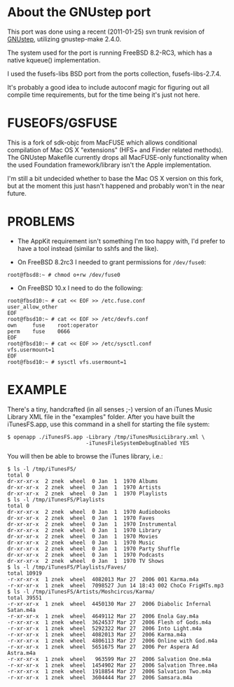 About the GNUstep port
======================

This port was done using a recent (2011-01-25) svn trunk revision of
[GNUstep](http://www.gnustep.org), utilizing gnustep-make 2.4.0.

The system used for the port is running FreeBSD 8.2-RC3,
which has a native kqueue() implementation.

I used the fusefs-libs BSD port from the ports collection, fusefs-libs-2.7.4.

It's probably a good idea to include autoconf magic for figuring out all
compile time requirements, but for the time being it's just not here.


FUSEOFS/GSFUSE
==============

This is a fork of sdk-objc from MacFUSE which allows conditional compilation
of Mac OS X "extensions" (HFS+ and Finder related methods).
The GNUstep Makefile currently drops all MacFUSE-only functionality when the
used Foundation framework/library isn't the Apple implementation.

I'm still a bit undecided whether to base the Mac OS X version on this fork,
but at the moment this just hasn't happened and probably won't in the near
future.


PROBLEMS
========

- The AppKit requirement isn't something I'm too happy with, I'd prefer to
  have a tool instead (similar to sshfs and the like).

- On FreeBSD 8.2rc3 I needed to grant permissions for `/dev/fuse0`:
```
root@fbsd8:~ # chmod o+rw /dev/fuse0
```

- On FreeBSD 10.x I need to do the following:
```
root@fbsd10:~ # cat << EOF >> /etc.fuse.conf
user_allow_other
EOF
root@fbsd10:~ # cat << EOF >> /etc/devfs.conf
own     fuse    root:operator
perm    fuse    0666
EOF
root@fbsd10:~ # cat << EOF >> /etc/sysctl.conf
vfs.usermount=1
EOF
root@fbsd10:~ # sysctl vfs.usermount=1
```

EXAMPLE
=======

There's a tiny, handcrafted (in all senses ;-) version of an iTunes Music
Library XML file in the "examples" folder. After you have built the
iTunesFS.app, use this command in a shell for starting the file system:

```
$ openapp ./iTunesFS.app -Library /tmp/iTunesMusicLibrary.xml \
						 -iTunesFileSystemDebugEnabled YES
```

You will then be able to browse the iTunes library, i.e.:

```
$ ls -l /tmp/iTunesFS/
total 0
dr-xr-xr-x  2 znek  wheel  0 Jan  1  1970 Albums
dr-xr-xr-x  2 znek  wheel  0 Jan  1  1970 Artists
dr-xr-xr-x  2 znek  wheel  0 Jan  1  1970 Playlists
$ ls -l /tmp/iTunesFS/Playlists
total 0
dr-xr-xr-x  2 znek  wheel  0 Jan  1  1970 Audiobooks
dr-xr-xr-x  2 znek  wheel  0 Jan  1  1970 Faves
dr-xr-xr-x  2 znek  wheel  0 Jan  1  1970 Instrumental
dr-xr-xr-x  2 znek  wheel  0 Jan  1  1970 Library
dr-xr-xr-x  2 znek  wheel  0 Jan  1  1970 Movies
dr-xr-xr-x  2 znek  wheel  0 Jan  1  1970 Music
dr-xr-xr-x  2 znek  wheel  0 Jan  1  1970 Party Shuffle
dr-xr-xr-x  2 znek  wheel  0 Jan  1  1970 Podcasts
dr-xr-xr-x  2 znek  wheel  0 Jan  1  1970 TV Shows
$ ls -l /tmp/iTunesFS/Playlists/Faves/
total 10919
-r-xr-xr-x  1 znek  wheel  4082013 Mar 27  2006 001 Karma.m4a
-r-xr-xr-x  1 znek  wheel  7098527 Jun 14 18:43 002 ChoCo FrigHTs.mp3
$ ls -l /tmp/iTunesFS/Artists/Moshcircus/Karma/
total 39551
-r-xr-xr-x  1 znek  wheel  4450130 Mar 27  2006 Diabolic Infernal Satan.m4a
-r-xr-xr-x  1 znek  wheel  4649112 Mar 27  2006 Enola Gay.m4a
-r-xr-xr-x  1 znek  wheel  3624537 Mar 27  2006 Flesh of Gods.m4a
-r-xr-xr-x  1 znek  wheel  5292322 Mar 27  2006 Into Light.m4a
-r-xr-xr-x  1 znek  wheel  4082013 Mar 27  2006 Karma.m4a
-r-xr-xr-x  1 znek  wheel  4806113 Mar 27  2006 Online with God.m4a
-r-xr-xr-x  1 znek  wheel  5651675 Mar 27  2006 Per Aspera Ad Astra.m4a
-r-xr-xr-x  1 znek  wheel   963599 Mar 27  2006 Salvation One.m4a
-r-xr-xr-x  1 znek  wheel  1454902 Mar 27  2006 Salvation Three.m4a
-r-xr-xr-x  1 znek  wheel  1918854 Mar 27  2006 Salvation Two.m4a
-r-xr-xr-x  1 znek  wheel  3604444 Mar 27  2006 Samsara.m4a
```
